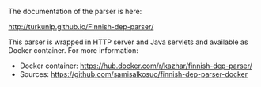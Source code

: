 The documentation of the parser is here:

http://turkunlp.github.io/Finnish-dep-parser/

This parser is wrapped in HTTP server and Java servlets and available as Docker container. For more information:

- Docker container:  https://hub.docker.com/r/kazhar/finnish-dep-parser/
- Sources: https://github.com/samisalkosuo/finnish-dep-parser-docker
